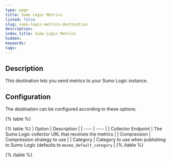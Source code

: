 ```yaml
---
type: page
title: Sumo Logic Metrics
listed: false
slug: sumo-logic-metrics-destination
description: 
index_title: Sumo Logic Metrics
hidden: 
keywords: 
tags: 
---
```



## Description

This destination lets you send metrics to your Sumo Logic instance.

## Configuration

The destination can be configured according to these options.

{% table %}

{% table %}
| Option | Description | 
| ---- | ---- | 
| Collector Endpoint | The Sumo Logic collector URL that receives the metrics | 
| Compression | Compression strategy to use | 
| Category | Category to use when publishing to Sumo Logic (defaults to `mezmo_default_category` | 
{% /table %}

{% /table %}